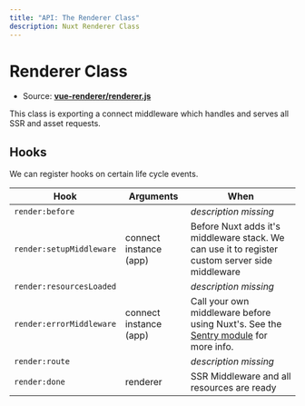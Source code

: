 ```yaml
---
title: "API: The Renderer Class"
description: Nuxt Renderer Class
---
```


# Renderer Class

- Source: **[vue-renderer/renderer.js](https://github.com/nuxt/nuxt.js/blob/dev/packages/vue-renderer/src/renderer.js)**

This class is exporting a connect middleware which handles and serves all SSR and asset requests.

## Hooks

We can register hooks on certain life cycle events.

Hook                      | Arguments              | When
--------------------------|------------------------|----------------------------------------------------------------------------------------------------------------------------------------------------------------
 `render:before`          |                        | *description missing*
 `render:setupMiddleware` | connect instance (app) | Before Nuxt adds it's middleware stack. We can use it to register custom server side middleware
 `render:resourcesLoaded` |                        | *description missing*
 `render:errorMiddleware` | connect instance (app) | Call your own middleware before using Nuxt's. See the [Sentry module](https://github.com/nuxt-community/sentry-module/blob/master/lib/module.js#L122) for more info.
 `render:route`           |                        | *description missing*
 `render:done`            |  renderer              | SSR Middleware and all resources are ready
